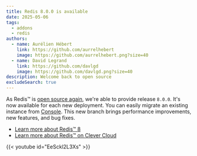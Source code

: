 ```yaml
---
title: Redis 8.0.0 is available
date: 2025-05-06
tags:
  - addons
  - redis
authors:
  - name: Aurélien Hébert
    link: https://github.com/aurrelhebert
    image: https://github.com/aurrelhebert.png?size=40
  - name: David Legrand
    link: https://github.com/davlgd
    image: https://github.com/davlgd.png?size=40
description: Welcome back to open source
excludeSearch: true
---
```


As Redis™ is [open source again](https://antirez.com/news/151), we're able to provide release `8.0.0`. It's now available for each new deployment. You can easily migrate an existing instance from [Console](https://console.clever-cloud.com). This new branch brings performance improvements, new features, and bug fixes.

- [Learn more about Redis™ 8](https://redis.io/blog/redis-8-ga/)
- [Learn more about Redis™ on Clever Cloud](/developers/doc/addons/redis/)

{{< youtube id="EeSckl2L3Xs" >}}

